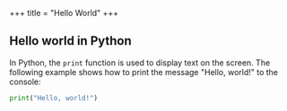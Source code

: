 +++
title = "Hello World"
+++

## Hello world in Python

In Python, the `print` function is used to display text on the screen. The following example shows how to print the message "Hello, world!" to the console:

```python
print("Hello, world!")
```
